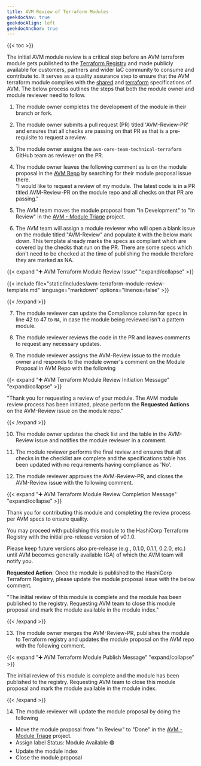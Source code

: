 ```yaml
---
title: AVM Review of Terraform Modules
geekdocNav: true
geekdocAlign: left
geekdocAnchor: true
---
```


{{< toc >}}

The initial AVM module review is a critical step before an AVM terraform module gets published to the [Terraform Registry](https://registry.terraform.io/) and made publicly available for customers, partners and wider IaC community to consume and contribute to. It serves as a quality assurance step to ensure that the AVM terraform module complies with the [shared](https://azure.github.io/Azure-Verified-Modules/specs/shared/) and [terraform](https://azure.github.io/Azure-Verified-Modules/specs/terraform/) specifications of AVM. The below process outlines the steps that both the module owner and module reviewer need to follow.

1. The module owner completes the development of the module in their branch or fork.

2. The module owner submits a pull request (PR) titled 'AVM-Review-PR' and ensures that all checks are passing on that PR as that is a pre-requisite to request a review.

3. The module owner assigns the `avm-core-team-technical-terraform` GitHub team as reviewer on the PR.

4. The module owner leaves the following comment as is on the module proposal in the [AVM Repo](https://aka.ms/avm/moduleproposals) by searching for their module proposal issue there.
<br>"I would like to request a review of my module. The latest code is in a PR titled AVM-Review-PR on the module repo and all checks on that PR are passing."

5. The AVM team moves the module proposal from "In Development" to "In Review" in the [AVM - Module Triage](https://github.com/orgs/Azure/projects/529) project.

6. The AVM team will assign a module reviewer who will open a blank issue on the module titled "AVM-Review" and populate it with the below mark down. This template already marks the specs as compliant which are covered by the checks that run on the PR. There are some specs which don't need to be checked at the time of publishing the module therefore they are marked as NA.

{{< expand "➕ AVM Terraform Module Review Issue" "expand/collapse" >}}

{{< include file="static/includes/avm-terraform-module-review-template.md" language="markdown" options="linenos=false" >}}

{{< /expand >}}

7. The module reviewer can update the Compliance column for specs in line 42 to 47 to `NA`, in case the module being reviewed isn't a pattern module.

8. The module reviewer reviews the code in the PR and leaves comments to request any necessary updates.

9. The module reviewer assigns the AVM-Review issue to the module owner and responds to the module owner's comment on the Module Proposal in AVM Repo with the following

{{< expand "➕ AVM Terraform Module Review Initiation Message" "expand/collapse" >}}

"Thank you for requesting a review of your module. The AVM module review process has been initiated, please perform the **Requested Actions** on the AVM-Review issue on the module repo."

{{< /expand >}}

10. The module owner updates the check list and the table in the AVM-Review issue and notifies the module reviewer in a comment.

11. The module reviewer performs the final review and ensures that all checks in the checklist are complete and the specifications table has been updated with no requirements having compliance as 'No'.

12. The module reviewer approves the AVM-Review-PR, and closes the AVM-Review issue with the following comment.

{{< expand "➕ AVM Terraform Module Review Completion Message" "expand/collapse" >}}

Thank you for contributing this module and completing the review process per AVM specs to ensure quality.

You may proceed with publishing this module to the HashiCorp Terraform Registry with the initial pre-release version of v0.1.0.

Please keep future versions also pre-release (e.g., 0.1.0, 0.1.1, 0.2.0, etc.) until AVM becomes generally available (GA) of which the AVM team will notify you.

**Requested Action**: Once the module is published to the HashiCorp Terraform Registry, please update the module proposal issue with the below comment.

"The initial review of this module is complete and the module has been published to the registry. Requesting AVM team to close this module proposal and mark the module available in the module index."

{{< /expand >}}

13. The module owner merges the AVM-Review-PR, publishes the module to Terraform registry and updates the module proposal on the AVM repo with the following comment.

{{< expand "➕ AVM Terraform Module Publish Message" "expand/collapse" >}}

The initial review of this module is complete and the module has been published to the registry. Requesting AVM team to close this module proposal and mark the module available in the module index.

{{< /expand >}}

14. The module reviewer will update the module proposal by doing the following
- Move the module proposal from "In Review" to "Done" in the [AVM - Module Triage](https://github.com/orgs/Azure/projects/529) project.
- Assign label Status: Module Available :green_circle:
- Update the module index
- Close the module proposal
